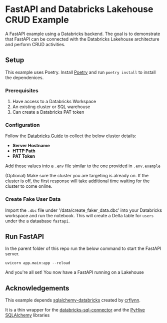 # FastAPI and Databricks Lakehouse CRUD Example

A FastAPI example using a Databricks backend. The goal is to demonstrate that FastAPI can be connected with the Databricks Lakehouse architecture and perform CRUD activities.

## Setup

This example uses Poetry. Install [Poetry](https://python-poetry.org/) and run `poetry install` to install the dependenices.

### Prerequisites

1. Have access to a Databricks Workspace
2. An existing cluster or SQL warehouse
3. Can create a Databricks PAT token

### Configuration

Follow the [Databricks Guide](https://docs.databricks.com/dev-tools/python-sql-connector.html#get-started) to collect the below cluster details:
- **Server Hostname**
- **HTTP Path**
- **PAT Token**

Add those values into a `.env` file similar to the one provided in `.env.example`

(Optional) Make sure the cluster you are targeting is already on. If the cluster is off, the first response will take additional time waiting for the cluster to come online.

### Create Fake User Data

Import the `.dbc` file under '/data/create_faker_data.dbc' into your Databricks workspace and run the notebook. This will create a Delta table for `users` under the a dataabase `fastapi`.

## Run FastAPI

In the parent folder of this repo run the below command to start the FastAPI server.

`uvicorn app.main:app --reload`

And you're all set! You now have a FastAPI running on a Lakehouse

## Acknowledgements

This example depends [sqlalchemy-databricks](https://github.com/crflynn/sqlalchemy-databricks) created by [crflynn](https://github.com/crflynn).

It is a thin wrapper for the [databricks-sql-connector](https://docs.databricks.com/dev-tools/python-sql-connector.html) and the [PyHive SQLAlchemy](https://github.com/dropbox/PyHive#sqlalchemy) libraries